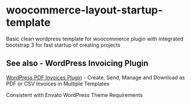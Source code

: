 # woocommerce-layout-startup-template
<p>Basic clean wordpress template for woocommerce plugin with integrated bootstrap 3 for fast startup of creating projects</p>

## See also - WordPress Invoicing Plugin
<p><a href="https://codecanyon.net/item/wp-invoices-pdf-electronic-invoicing-system/36891583" title="Electronic invoicing and warehouse management plugin which allows you to issue, send and download invoices as pdf file">WordPress PDF Invoices Plugin</a> - Create, Send, Manage and Download as PDF or CSV Invoices in Multiple Templates</p>

Consistent with Envato WordPress Theme Requirements

